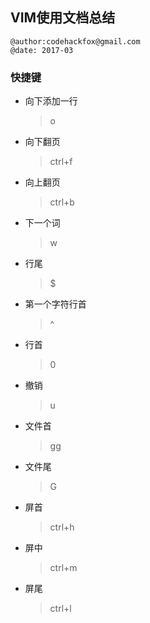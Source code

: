 
## VIM使用文档总结
```
@author:codehackfox@gmail.com
@date: 2017-03
```

### 快捷键
- 向下添加一行
  >  o
- 向下翻页
  >  ctrl+f
- 向上翻页
  >  ctrl+b
- 下一个词
  >  w
- 行尾
  >  $
- 第一个字符行首
  >  ^
- 行首
  >  0
- 撤销
  >  u
- 文件首
  >  gg
- 文件尾
  >  G
- 屏首
  >  ctrl+h
- 屏中
  >  ctrl+m
- 屏尾
  >  ctrl+l
